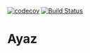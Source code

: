 [![codecov](https://codecov.io/gh/LasTshaMAN/Threads/branch/master/graph/badge.svg)](https://codecov.io/gh/LasTshaMAN/Threads)
[![Build Status](https://travis-ci.org/LasTshaMAN/Threads.svg?branch=master)](https://travis-ci.org/LasTshaMAN/Threads)
# Ayaz